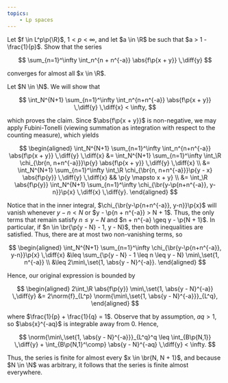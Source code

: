```yaml
---
topics:
    - Lp spaces
---
```


<problem>

Let $f \in L^p\p{\R}$, $1 < p < \infty$, and let $a \in \R$ be such that $a > 1 - \frac{1}{p}$. Show that the series

$$
\sum_{n=1}^\infty \int_n^{n + n^{-a}} \abs{f\p{x + y}} \,\diff{y}
$$

converges for almost all $x \in \R$.

</problem>

<solution>

Let $N \in \N$. We will show that

$$
\int_N^{N+1} \sum_{n=1}^\infty \int_n^{n+n^{-a}} \abs{f\p{x + y}} \,\diff{y} \,\diff{x} < \infty,
$$

which proves the claim. Since $\abs{f\p{x + y}}$ is non-negative, we may apply Fubini-Tonelli (viewing summation as integration with respect to the counting measure), which yields

$$
\begin{aligned}
    \int_N^{N+1} \sum_{n=1}^\infty \int_n^{n+n^{-a}} \abs{f\p{x + y}} \,\diff{y} \,\diff{x}
        &= \int_N^{N+1} \sum_{n=1}^\infty \int_\R \chi_{\br{n, n+n^{-a}}}\p{y} \abs{f\p{x + y}} \,\diff{y} \,\diff{x} \\
        &= \int_N^{N+1} \sum_{n=1}^\infty \int_\R \chi_{\br{n, n+n^{-a}}}\p{y - x} \abs{f\p{y}} \,\diff{y} \,\diff{x}
            && \p{y \mapsto x + y} \\
        &= \int_\R \abs{f\p{y}} \int_N^{N+1} \sum_{n=1}^\infty \chi_{\br{y-\p{n+n^{-a}}, y-n}}\p{x} \,\diff{x} \,\diff{y}.
\end{aligned}
$$

Notice that in the inner integral, $\chi_{\br{y-\p{n+n^{-a}}, y-n}}\p{x}$ will vanish whenever $y - n < N$ or $y - \p{n + n^{-a}} > N + 1$. Thus, the only terms that remain satisfy $n \leq y - N$ and $n + n^{-a} \geq y - \p{N + 1}$. In particular, if $n \in \br{\p{y - N} - 1, y - N}$, then both inequalities are satisfied. Thus, there are at most two non-vanishing terms, so

$$
\begin{aligned}
    \int_N^{N+1} \sum_{n=1}^\infty \chi_{\br{y-\p{n+n^{-a}}, y-n}}\p{x} \,\diff{x}
        &\leq \sum_{\p{y - N} - 1 \leq n \leq y - N} \min\,\set{1, n^{-a}} \\
        &\leq 2\min\,\set{1, \abs{y - N}^{-a}}.
\end{aligned}
$$

Hence, our original expression is bounded by

$$
\begin{aligned}
    2\int_\R \abs{f\p{y}} \min\,\set{1, \abs{y - N}^{-a}} \,\diff{y}
        &= 2\norm{f}_{L^p} \norm{\min\,\set{1, \abs{y - N}^{-a}}}_{L^q},
\end{aligned}
$$

where $\frac{1}{p} + \frac{1}{q} = 1$. Observe that by assumption, $aq > 1$, so $\abs{x}^{-aq}$ is integrable away from $0$. Hence,

$$
\norm{\min\,\set{1, \abs{y - N}^{-a}}}_{L^q}^q
    \leq \int_{B\p{N,1}} \,\diff{y} + \int_{B\p{N,1}^\comp} \abs{y - N}^{-aq} \,\diff{y}
    < \infty.
$$

Thus, the series is finite for almost every $x \in \br{N, N + 1}$, and because $N \in \N$ was arbitrary, it follows that the series is finite almost everywhere.

</solution>
